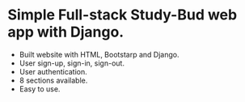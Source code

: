 # Simple Full-stack Study-Bud web app with Django.




- Built website with HTML, Bootstarp and Django.
- User sign-up, sign-in, sign-out.
- User authentication.
- 8 sections available.
- Easy to use.
